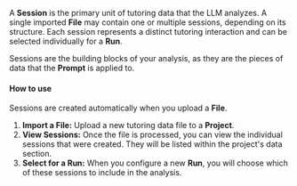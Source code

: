 A **Session** is the primary unit of tutoring data that the LLM analyzes. A single imported **File** may contain one or multiple sessions, depending on its structure. Each session represents a distinct tutoring interaction and can be selected individually for a **Run**.

Sessions are the building blocks of your analysis, as they are the pieces of data that the **Prompt** is applied to.

#### How to use

Sessions are created automatically when you upload a **File**.

1.  **Import a File:** Upload a new tutoring data file to a **Project**.
2.  **View Sessions:** Once the file is processed, you can view the individual sessions that were created. They will be listed within the project's data section.
3.  **Select for a Run:** When you configure a new **Run**, you will choose which of these sessions to include in the analysis.
